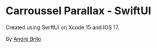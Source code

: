 #  Carroussel Parallax - SwiftUI

Created using SwiftUI on Xcode 15 and IOS 17.

By [André Brito](https://andreb.dev)
